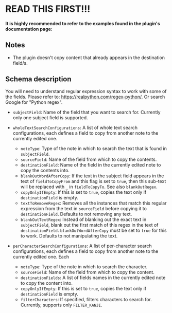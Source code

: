 # READ THIS FIRST!!!

#### It is highly recommended to refer to the examples found in the plugin's documentation page:

## Notes

- The plugin doesn't copy content that already appears in the destination field/s.

## Schema description

You will need to understand regular expression syntax to work with some of the fields. Please refer to: https://realpython.com/regex-python/. Or search Google for "Python regex".

* `subjectField`: Name of the field that you want to search for. Currently only one subject field is supported.

* `wholeTextSearchConfigurations`: A list of whole text search configurations, each defines a field to copy from another note to the currently edited one.
    * `noteType`: Type of the note in which to search the text that is found in `subjectField`.
    * `sourceField`: Name of the field from which to copy the contents.
    * `destinationField`: Name of the field in the currently edited note to copy the contents into.
    * `blankOutWordAfterCopy`: If the text in the subject field appears in the text of `fieldToCopyFrom` and this flag is set to `true`, then this sub-text will be replaced with `_` in `fieldToCopyTo`. See also `blankOutRegex`.
    * `copyOnlyIfEmpty`: If this is set to `true`, copies the text only if `destinationField` is empty.
    * `textToRemoveRegex`: Removes all the instances that match this regular expression from the text in `sourceField` before copying it to `destinationField`. Defaults to not removing any text.
    * `blankOutTextRegex`: Instead of blanking out the exact text in `subjectField`, blank out the first match of this regex in the text of `destinationField`. `blankOutWordAfterCopy` must be set to `true` for this to work. Defaults to not manipulating the text.

* `perCharacterSearchConfigurations`: A list of per-character search configurations, each defines a field to copy from another note to the currently edited one. Each
    * `noteType`: Type of the note in which to search the character.
    * `sourceField`: Name of the field from which to copy the content.
    * `destinationFields`: A list of fields names in the currently edited note to copy the content into.
    * `copyOnlyIfEmpty`: If this is set to `true`, copies the text only if `destinationField` is empty.
    * `filterCharacters`: If specified, filters characters to search for. Currently, supports only `FILTER_KANJI`.
